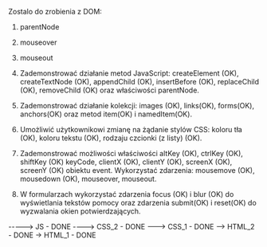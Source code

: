 Zostalo do zrobienia z DOM:
  1. parentNode
  2. mouseover
  3. mouseout

1. Zademonstrować działanie metod JavaScript: createElement (OK),
createTextNode (OK), appendChild (OK), insertBefore (OK),
replaceChild (OK), removeChild (OK) oraz właściwości parentNode.
2. Zademonstrować działanie kolekcji: images (OK), links(OK), forms(OK), anchors(OK)
oraz metod item(OK) i namedItem(OK).
3. Umożliwić użytkownikowi zmianę na żądanie stylów CSS: koloru tła (OK), koloru tekstu (OK),
rodzaju czcionki (z listy) (OK).
4. Zademonstrować możliwości właściwości altKey (OK), ctrlKey (OK), shiftKey (OK)
keyCode, clientX (OK), clientY (OK), screenX (OK), screenY (OK) obiektu event.
Wykorzystać zdarzenia: mousemove (OK), mousedown (OK), mouseover, mouseout.
5. W formularzach wykorzystać zdarzenia focus (OK) i blur (OK) do wyświetlania tekstów
pomocy oraz zdarzenia submit(OK) i reset(OK) do wyzwalania okien potwierdzających.

-----> JS - DONE
----> CSS_2 - DONE
---> CSS_1 - DONE
--> HTML_2 - DONE
-> HTML_1 - DONE
